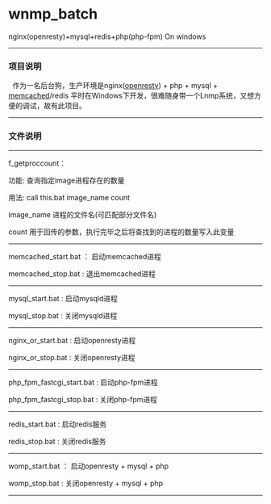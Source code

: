 # wnmp_batch
nginx(openresty)+mysql+redis+php(php-fpm) On windows

---

### 项目说明

&nbsp;&nbsp;作为一名后台狗，生产环境是nginx([openresty][]) + php + mysql + [memcached][]/redis
平时在Windows下开发，很难随身带一个Lnmp系统，又想方便的调试，故有此项目。

---
### 文件说明

***

f_getproccount：

功能: 查询指定image进程存在的数量

用法: call this.bat image_name count

  image_name 进程的文件名(可匹配部分文件名)

  count      用于回传的参数，执行完毕之后将查找到的进程的数量写入此变量
***
memcached_start.bat ： 启动memcached进程

memcached_stop.bat  :  退出memcached进程

---
mysql_start.bat : 启动mysqld进程

mysql_stop.bat  : 关闭mysqld进程

---
nginx_or_start.bat : 启动openresty进程

nginx_or_stop.bat  : 关闭openresty进程

---
php_fpm_fastcgi_start.bat : 启动php-fpm进程

php_fpm_fastcgi_stop.bat  : 关闭php-fpm进程

---
redis_start.bat : 启动redis服务

redis_stop.bat  : 关闭redis服务

---
womp_start.bat ： 启动openresty + mysql + php

womp_stop.bat  : 关闭openresty + mysql + php

***
[openresty]: http://openresty.org/ "带有lua脚本二次开发功能的nginx，详情参考官网"
[memcached]: http://baike.baidu.com/item/memcached "已被redis替换"